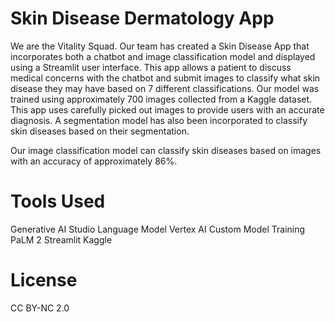 # Skin Disease Dermatology App
We are the Vitality Squad. Our team has created a Skin Disease App that incorporates both a chatbot and image classification model and displayed using a Streamlit user interface. This app allows a patient to discuss medical concerns with the chatbot and submit images to classify what skin disease they may have based on 7 different classifications. Our model was trained using approximately 700 images collected from a Kaggle dataset. This app uses carefully picked out images to provide users with an accurate diagnosis. A segmentation model has also been incorporated to classify skin diseases based on their segmentation.

Our image classification model can classify skin diseases based on images with an accuracy of approximately 86%.

# Tools Used
Generative AI Studio Language Model
Vertex AI Custom Model Training
PaLM 2
Streamlit
Kaggle

# License
CC BY-NC 2.0

